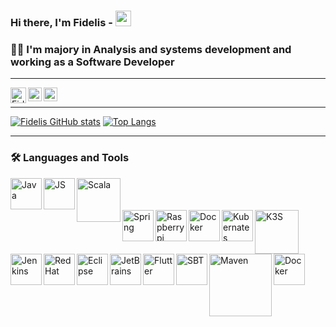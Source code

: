 ### Hi there, I'm Fidelis - <img src="https://media.giphy.com/media/hvRJCLFzcasrR4ia7z/giphy.gif" width="25px" height="25px">
### 🧔🏻 I'm majory in Analysis and systems development and working as a Software Developer

<!-- Spacer Horizontal -->
----------------------
<p>
<a href="mailto:fidelis.solucoes@gmail.com">
  <img align="left" alt="Fidelis | Gmail" width="25px" src="https://upload.wikimedia.org/wikipedia/commons/7/7e/Gmail_icon_%282020%29.svg" />
</a>

<a href="https://www.linkedin.com/in/fidelis-guimaraes/">
  <img align="left" alt="Fidelis Guimarães | LinkedIN" width="22px" src="https://raw.githubusercontent.com/peterthehan/peterthehan/master/assets/linkedin.svg" />
</a>

<a href="https://www.instagram.com/guimaraesfidelis">
  <img align="left" alt="Fidelis Guimarães | Instagram" width="22px" src="https://upload.wikimedia.org/wikipedia/commons/9/96/Instagram.svg" />
</a><br>
</p>

<!-- Spacer Horizontal -->
----------------------

[![Fidelis GitHub stats](https://github-readme-stats.vercel.app/api?username=fidelisfelipe&count_private=true&show_icons=true&theme=tokyonight)](https://github.com/fidelisfelipe/github-readme-stats)
[![Top Langs](https://github-readme-stats.vercel.app/api/top-langs/?username=fidelisfelipe&hide=javascript,html,css&layout=compact&theme=tokyonight)](https://github.com/fidelisfelipe/github-readme-stats)

<!-- Spacer Horizontal -->
----------------------

### 🛠 Languages and Tools
<!-- Editors -->
<!-- java -->
<img align="left" alt="Java" width="50px" src="https://www.vectorlogo.zone/logos/java/java-icon.svg" />
<!-- js -->
<img align="left" alt="JS" width="50px" src="https://i.pinimg.com/736x/28/75/3d/28753ddf79d70042ba86564947e13bf5.jpg" />
<!-- scala -->
<img align="left" alt="Scala" width="70px" src="https://dwglogo.com/wp-content/uploads/2017/09/1300px-Scala_logo.png" />
<br>
<br>
<br>
<img align="left" alt="Spring" width="50px" src="https://www.vectorlogo.zone/logos/springio/springio-icon.svg" />
<img align="left" alt="Raspberrypi" width="50px" src="https://www.vectorlogo.zone/logos/raspberrypi/raspberrypi-icon.svg" />
<img align="left" alt="Docker" width="50px" src="https://www.vectorlogo.zone/logos/docker/docker-icon.svg" />
<img align="left" alt="Kubernates" width="50px" src="https://www.vectorlogo.zone/logos/kubernetes/kubernetes-icon.svg" />
<img align="left" alt="K3S" width="70px" src="https://www.starkandwayne.com/wp-content/uploads/trying-tiny-k3s-on-google-cloud-with-k3sup.jpg" />
<img align="left" alt="Jenkins" width="50px" src="https://www.vectorlogo.zone/logos/jenkins/jenkins-icon.svg" />
<img align="left" alt="RedHat" width="50px" src="https://www.vectorlogo.zone/logos/redhat/redhat-icon.svg" />
<img align="left" alt="Eclipse" width="50px" src="https://www.vectorlogo.zone/logos/eclipse/eclipse-icon.svg" />
<img align="left" alt="JetBrains" width="50px" src="https://www.vectorlogo.zone/logos/jetbrains/jetbrains-icon.svg" />
<img align="left" alt="Flutter" width="50px" src="https://i.pinimg.com/originals/44/51/b1/4451b16f14d94961bbc5a1a29c2d3459.jpg" />
<br>
<br>
<br>

<img align="left" alt="SBT" width="50px" src="https://i1.sndcdn.com/artworks-000097254898-ek94o4-t500x500.jpg" />
<img align="left" alt="Maven" width="100px" src="https://miro.medium.com/max/743/1*M7gYkSDwC5ny9SxxBwzozA.png" />
<img align="left" alt="Docker" width="50px" src="https://p.kindpng.com/picc/s/326-3261444_gradle-build-tool-logo-hd-png-download.png" />




[gmail]: mailto:fidelis.solucoes@gmail.com
[instagram]: https://instagram.com/guimaraesfidelis
[linkedin]: https://linkedin.com/in/fidelis-guimaraes




